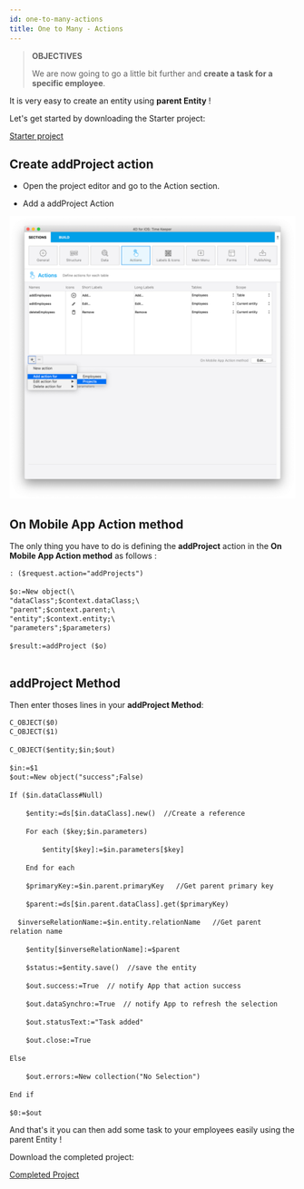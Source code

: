 ```yaml
---
id: one-to-many-actions
title: One to Many - Actions
---
```


> **OBJECTIVES**
>
> We are now going to go a little bit further and **create a task for a specific employee**.

It is very easy to create an entity using **parent Entity** !

Let's get started by downloading the Starter project:

<a className="button button--primary"
href="https://github.com/4d-for-ios/tutorial-RelationsActions/archive/6c649733f5efd3c799e4e04c05a85e17eeadf7f0.zip">Starter project</a>

## Create addProject action

* Open the project editor and go to the Action section.

* Add a addProject Action

![create addProject Method](img/create-addProject-Method-4D-for-iOS-relation-parent-ID.png)


## On Mobile App Action method

The only thing you have to do is defining the **addProject** action in the **On Mobile App Action method** as follows :

```4d
: ($request.action="addProjects")
		
$o:=New object(\
"dataClass";$context.dataClass;\
"parent";$context.parent;\
"entity";$context.entity;\
"parameters";$parameters)

$result:=addProject ($o)


```

## addProject Method


Then enter thoses lines in your **addProject Method**:

```4d
C_OBJECT($0)
C_OBJECT($1)

C_OBJECT($entity;$in;$out)

$in:=$1
$out:=New object("success";False)

If ($in.dataClass#Null)
	
	$entity:=ds[$in.dataClass].new()  //Create a reference
	
	For each ($key;$in.parameters)
		
		$entity[$key]:=$in.parameters[$key]
		
	End for each 
	
	$primaryKey:=$in.parent.primaryKey   //Get parent primary key
		
	$parent:=ds[$in.parent.dataClass].get($primaryKey)
  
  $inverseRelationName:=$in.entity.relationName   //Get parent relation name

	$entity[$inverseRelationName]:=$parent
	
	$status:=$entity.save()  //save the entity
	
	$out.success:=True  // notify App that action success
	
	$out.dataSynchro:=True  // notify App to refresh the selection
	
	$out.statusText:="Task added"
	
	$out.close:=True
	
Else 
	
	$out.errors:=New collection("No Selection")
	
End if 

$0:=$out

```

And that's it you can then add some task to your employees easily using the parent Entity !

Download the completed project: 

<a className="button button--primary"
href="https://github.com/4d-for-ios/tutorial-RelationsActions/releases/latest/download/tutorial-RelationsActions.zip">Completed Project</a>
